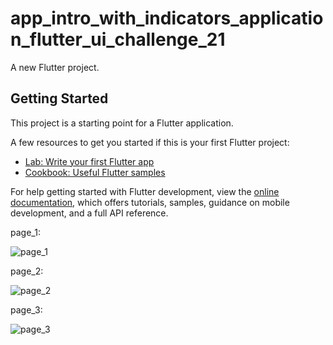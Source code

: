 # app_intro_with_indicators_application_flutter_ui_challenge_21

A new Flutter project.

## Getting Started

This project is a starting point for a Flutter application.

A few resources to get you started if this is your first Flutter project:

- [Lab: Write your first Flutter app](https://docs.flutter.dev/get-started/codelab)
- [Cookbook: Useful Flutter samples](https://docs.flutter.dev/cookbook)

For help getting started with Flutter development, view the
[online documentation](https://docs.flutter.dev/), which offers tutorials,
samples, guidance on mobile development, and a full API reference.


page_1:


![page_1](https://github.com/VITianLalit/App_Intro_with_Indicators_Application_Flutter_UI_Challenge_21.github.io/assets/98540540/7534af04-5802-4514-b17b-e7672322ec6a)



page_2:


![page_2](https://github.com/VITianLalit/App_Intro_with_Indicators_Application_Flutter_UI_Challenge_21.github.io/assets/98540540/6601de7c-881a-4741-8d99-ebb2976e6ed9)



page_3:


![page_3](https://github.com/VITianLalit/App_Intro_with_Indicators_Application_Flutter_UI_Challenge_21.github.io/assets/98540540/5df9957b-29cc-4aca-93d1-39c823e50f0b)
